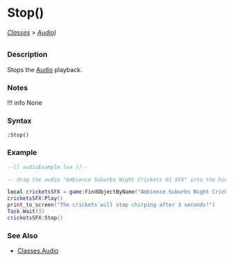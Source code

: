 # Stop()

###### [Classes](/core_api/raw_source) > [Audio](/core_api/classes/audio))

### Description

Stops the [Audio](core_api/classes/audio) playback.

### Notes
!!! info
    None

### Syntax

`:Stop()`

### Example

```lua
--[[ audioExample.lua ]]--

-- drag the audio "Ambience Suburbs Night Crickets 01 SFX" into the hierarchy --

local cricketsSFX = game:FindObjectByName("Ambience Suburbs Night Crickets 01 SFX")
cricketsSFX:Play()
print_to_screen("The crickets will stop chirping after 3 seconds!")
Task.Wait(3)
cricketsSFX:Stop()

```

### See Also

* [Classes.Audio](/core_api/classes/audio)
